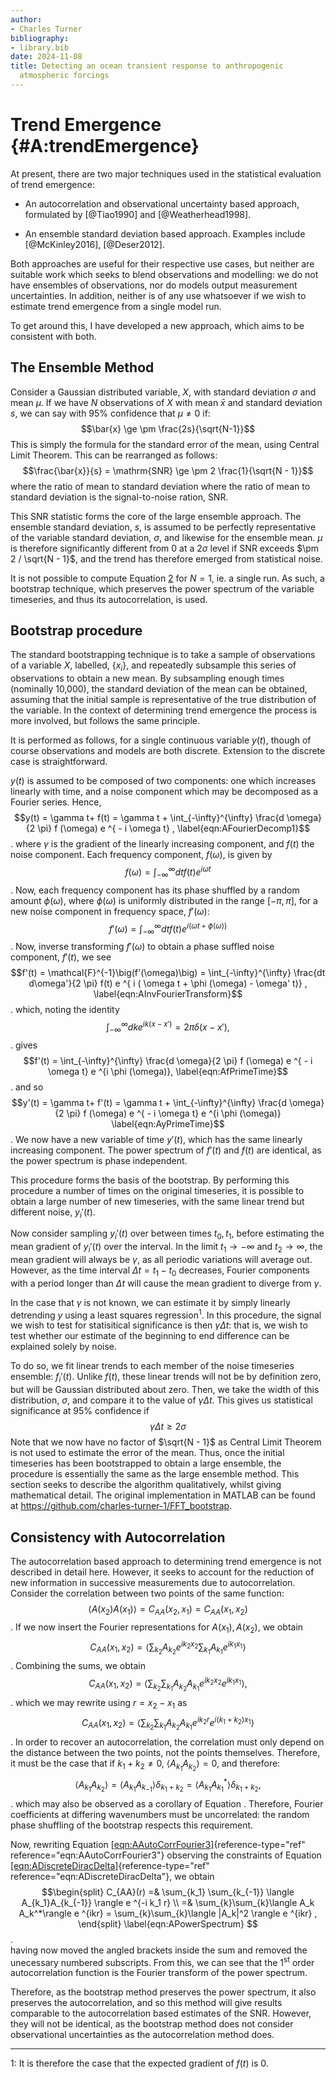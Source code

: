 ```yaml
---
author:
- Charles Turner
bibliography:
- library.bib
date: 2024-11-08
title: Detecting an ocean transient response to anthropogenic
  atmospheric forcings
---
```


# Trend Emergence {#A:trendEmergence}

At present, there are two major techniques used in the statistical
evaluation of trend emergence:

-   An autocorrelation and observational uncertainty based approach,
    formulated by [@Tiao1990] and [@Weatherhead1998].

-   An ensemble standard deviation based approach. Examples include
    [@McKinley2016], [@Deser2012].

Both approaches are useful for their respective use cases, but neither
are suitable work which seeks to blend observations and modelling: we do
not have ensembles of observations, nor do models output measurement
uncertainties. In addition, neither is of any use whatsoever if we wish
to estimate trend emergence from a single model run.

To get around this, I have developed a new approach, which aims to be
consistent with both.

## The Ensemble Method

Consider a Gaussian distributed variable, $X$, with standard deviation
$\sigma$ and mean $\mu$. If we have $N$ observations of $X$ with mean
$\bar{x}$ and standard deviation $s$, we can say with 95% confidence
that $\mu \neq 0$ if: 
<a name="eqn-AstdErrMean"></a>
$$\bar{x} \ge \pm \frac{2s}{\sqrt{N-1}}$$
 This is simply the formula for the standard
error of the mean, using Central Limit Theorem. This can be rearranged
as follows:
<a name="eqn-AstdErrSNR"></a>
$$\frac{\bar{x}}{s} = \mathrm{SNR} \ge \pm 2 \frac{1}{\sqrt{N - 1}}$$
where the ratio of mean to standard deviation where the ratio of mean to standard deviation
is the signal-to-noise ration, SNR.

This SNR statistic forms the core of the large ensemble approach. The
ensemble standard deviation, $s$, is assumed to be perfectly
representative of the variable standard deviation, $\sigma$, and
likewise for the ensemble mean. $\mu$ is therefore significantly
different from 0 at a $2\sigma$ level if SNR exceeds
$\pm 2 / \sqrt{N - 1}$, and the trend has therefore emerged from
statistical noise.

It is not possible to compute Equation
[2](#eqn-AstdErrSNR) for $N=1$, ie. a single run. As such, a
bootstrap technique, which preserves the power spectrum of the variable
timeseries, and thus its autocorrelation, is used.

## Bootstrap procedure

The standard bootstrapping technique is to take a sample of observations
of a variable $X$, labelled, $\{x_i\}$, and repeatedly subsample this
series of observations to obtain a new mean. By subsampling enough times
(nominally 10,000), the standard deviation of the mean can be obtained,
assuming that the initial sample is representative of the true
distribution of the variable. In the context of determining trend
emergence the process is more involved, but follows the same principle.

It is performed as follows, for a single continuous variable $y(t)$,
though of course observations and models are both discrete. Extension to
the discrete case is straightforward.

$y(t)$ is assumed to be composed of two components: one which increases
linearly with time, and a noise component which may be decomposed as a
Fourier series. Hence,
$$y(t) = \gamma t+ f(t) = \gamma t + \int_{-\infty}^{\infty} \frac{d \omega}{2 \pi} f (\omega) e ^{ - i \omega t} ,
  \label{eqn:AFourierDecomp1}$$ .
  where $\gamma$ is the gradient of the
linearly increasing component, and $f(t)$ the noise component. Each
frequency component, $f(\omega)$, is given by
$$f(\omega) = \int_{-\infty}^{\infty} dt f(t) e ^{i \omega t}
  \label{eqn:AfOmegaDef}$$ .
  Now, each frequency component has its phase
shuffled by a random amount $\phi(\omega)$, where $\phi(\omega)$ is
uniformly distributed in the range $[-\pi,\pi]$, for a new noise
component in frequency space, $f'(\omega)$:
$$f'(\omega) = \int_{-\infty}^{\infty} dt f(t) e ^{i(\omega t + \phi (\omega))}
  \label{eqn:AfPrimeOmegaDef}$$ .
  Now, inverse transforming $f'(\omega)$
to obtain a phase suffled noise component, $f'(t)$, we see
$$f'(t) = \mathcal{F}^{-1}\big(f'(\omega)\big) = \int_{-\infty}^{\infty} \frac{dt d\omega'}{2 \pi} f(t) e ^{
  i ( \omega t + \phi (\omega) - \omega' t)} ,
  \label{eqn:AInvFourierTransform}$$ .
  which, noting the identity
<a name="eqn-diracdelta"></a>
$$\int_{-\infty}^{\infty} dk e ^ {ik ( x - x')} = 2\pi \delta (x - x'),
  \label{eqn:ADiracDeltaIdendity}$$ .
  gives
$$f'(t) = \int_{-\infty}^{\infty} \frac{d \omega}{2 \pi} f (\omega) e ^{ - i \omega t} e ^{i \phi (\omega)},
  \label{eqn:AfPrimeTime}$$ .
  and so
$$y'(t) = \gamma t+ f'(t) = \gamma t + \int_{-\infty}^{\infty} \frac{d \omega}{2 \pi} f (\omega) e ^{ - i \omega t} e ^{i \phi (\omega)}
  \label{eqn:AyPrimeTime}$$ .
  We now have a new variable of time $y'(t)$,
which has the same linearly increasing component. The power spectrum of
$f'(t)$ and $f(t)$ are identical, as the power spectrum is phase
independent.

This procedure forms the basis of the bootstrap. By performing this
procedure a number of times on the original timeseries, it is possible
to obtain a large number of new timeseries, with the same linear trend
but different noise, $y_i'(t)$.

Now consider sampling $y_i'(t)$ over between times $t_0,t_1$, before
estimating the mean gradient of $y_i'(t)$ over the interval. In the
limit $t_1 \rightarrow -\infty$ and $t_2 \rightarrow \infty$, the mean
gradient will always be $\gamma$, as all periodic variations will
average out. However, as the time interval $\Delta t = t_1 - t_0$
decreases, Fourier components with a period longer than $\Delta t$ will
cause the mean gradient to diverge from $\gamma$.

In the case that $\gamma$ is not known, we can estimate it by simply
linearly detrending $y$ using a least squares regression<sup>1</sup>. In this
procedure, the signal we wish to test for statisitical significance is
then $\gamma\Delta t$: that is, we wish to test whether our estimate of
the beginning to end difference can be explained solely by noise.

To do so, we fit linear trends to each member of the noise timeseries
ensemble: $f_i'(t)$. Unlike $f(t)$, these linear trends will not be by
definition zero, but will be Gaussian distributed about zero. Then, we
take the width of this distribution, $\sigma$, and compare it to the
value of $\gamma \Delta t$. This gives us statistical significance at
95% confidence if $$\gamma \Delta t \ge 2 \sigma $$ Note that we now have no factor of
$\sqrt{N - 1}$ as Central Limit Theorem is not used to estimate the
error of the mean. Thus, once the initial timeseries has been
bootstrapped to obtain a large ensemble, the procedure is essentially
the same as the large ensemble method. This section seeks to describe
the algorithm qualitatively, whilst giving mathematical detail. The original
implementation in MATLAB can be found at
<https://github.com/charles-turner-1/FFT_bootstrap>.

## Consistency with Autocorrelation

The autocorrelation based approach to determining trend emergence is not
described in detail here. However, it seeks to account for the reduction
of new information in successive measurements due to autocorrelation.
Consider the correlation between two points of the same function:
$$\langle A(x_2)A(x_1)\rangle = C_{AA}(x_2,x_1) = C_{AA}(x_1,x_2)
  \label{eqn:AAutoCorr}$$ .
  If we now insert the Fourier representations
for $A(x_1),A(x_2)$, we obtain
$$C_{AA}(x_1,x_2) =  \Big\langle \sum_{k_2} A_{k_2} e^{ik_2 x_2 } \sum_{k_1} A_{k_1} e^{ik_1 x_1 }\Big\rangle 
  \label{eqn:AAutoCorrFourier1}$$ .
  Combining the sums, we obtain
$$C_{AA}(x_1,x_2) =  \Big\langle \sum_{k_2} \sum_{k_1} A_{k_2} A_{k_1} e^{ik_2 x_2 }  e^{ik_1 x_1 }\Big\rangle ,
  \label{eqn:AAutoCorrFourier2}$$ .
   which we may rewrite using
$r = x_2 - x_1$ as
$$C_{AA}(x_1,x_2) =  \Big\langle \sum_{k_2} \sum_{k_1} A_{k_2} A_{k_1} e^{ik_2r} e^{i(k_1+k_2)x_1}\Big\rangle
  \label{eqn:AAutoCorrFourier3}$$ .
  In order to recover an
autocorrelation, the correlation must only depend on the distance
between the two points, not the points themselves. Therefore, it must be
the case that if $k_1 +k_2 \neq 0$, $\langle A_{k_1}A_{k_2}\rangle = 0$,
and therefore:
$$\langle A_{k_1}A_{k_2} \rangle = \langle A_{k_1}A_{k_{-1}}\rangle \delta_{k_1 + k_2}=\langle A_{k_1}A^*_{k_{1}}\rangle \delta_{k_1 + k_2},
  \label{eqn:ADiscreteDiracDelta}$$ . 
  which may also be observed as a
corollary of Equation
[](eqn-diracdelta). Therefore, Fourier coefficients at
differing wavenumbers must be uncorrelated: the random phase shuffling
of the bootstrap respects this requirement.

Now, rewriting Equation
[\[eqn:AAutoCorrFourier3\]](#eqn:AAutoCorrFourier3){reference-type="ref"
reference="eqn:AAutoCorrFourier3"} observing the constraints of Equation
[\[eqn:ADiscreteDiracDelta\]](#eqn:ADiscreteDiracDelta){reference-type="ref"
reference="eqn:ADiscreteDiracDelta"}, we obtain 
$$\begin{split}
  C_{AA}(r) =&  \sum_{k_1} \sum_{k_{-1}} \langle A_{k_1}A_{k_{-1}} \rangle e ^{-i k_1 r} \\
  =& \sum_{k}\sum_{k}\langle A_k A_k^*\rangle e ^{ikr} = \sum_{k}\sum_{k}\langle |A_k|^2  \rangle e ^{ikr} ,
\end{split}
  \label{eqn:APowerSpectrum} $$.  
having now moved the angled brackets
inside the sum and removed the unecessary numbered subscripts. From
this, we can see that the 1<sup>st</sup> order autocorrelation function is the
Fourier transform of the power spectrum.

Therefore, as the bootstrap method preserves the power spectrum, it also
preserves the autocorrelation, and so this method will give results
comparable to the autocorrelation based estimates of the SNR. However,
they will not be identical, as the bootstrap method does not consider
observational uncertainties as the autocorrelation method does.

___

1: It is therefore the case that the expected gradient of $f(t)$ is 0.
